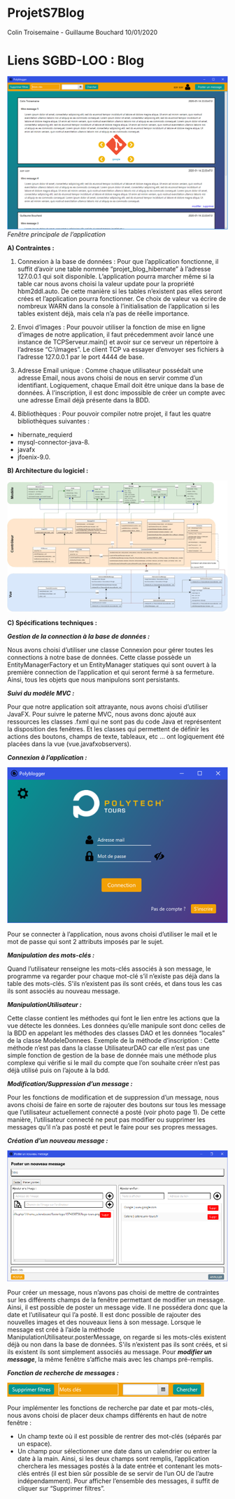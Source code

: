 # ProjetS7Blog

Colin Troisemaine - Guillaume Bouchard
10/01/2020

# Liens SGBD-LOO : Blog
![Screenshot](images_readme/affichage.png)
_Fenêtre principale de l’application_

**A) Contraintes :**
1) Connexion à la base de données :
Pour que l’application fonctionne, il suffit d’avoir une table nommée “projet_blog_hibernate” à l’adresse 127.0.0.1 qui soit disponible. L’application pourra marcher même si la table car nous avons choisi la valeur update pour la propriété hbm2ddl.auto. De cette manière si les tables n’existent pas elles seront crées et l’application pourra fonctionner.
Ce choix de valeur va écrire de nombreux WARN dans la console à l’initialisation de l’application si les tables existent déjà, mais cela n’a pas de réelle importance.

2) Envoi d’images :
Pour pouvoir utiliser la fonction de mise en ligne d’images de notre application, il faut précedemment avoir lancé une instance de TCPServeur.main() et avoir sur ce serveur un répertoire à l’adresse “C:\Images”. Le client TCP va essayer d’envoyer ses fichiers à l’adresse 127.0.0.1 par le port 4444 de base.

3) Adresse Email unique :
Comme chaque utilisateur possédait une adresse Email, nous avons choisi
de nous en servir comme d’un identifiant. Logiquement, chaque Email doit être unique dans
la base de données. À l’inscription, il est donc impossible de créer un compte avec une
adresse Email déjà présente dans la BDD.

4) Bibliothèques :
Pour pouvoir compiler notre projet, il faut les quatre bibliothèques suivantes :

- hibernate_requierd
- mysql-connector-java-8.
- javafx
- jfoenix-9.0.


**B) Architecture du logiciel :**

![Screenshot](images_readme/diagramme_de_classes.jpg)


**C) Spécifications techniques :**

***Gestion de la connection à la base de données :***

Nous avons choisi d’utiliser une classe Connexion pour gérer toutes les connections à notre base de données. Cette classe possède un EntityManagerFactory et un EntityManager statiques qui sont ouvert à la première connection de l’application et qui seront fermé à sa fermeture. Ainsi, tous les objets que nous manipulons sont persistants.


***Suivi du modèle MVC :***

Pour que notre application soit attrayante, nous avons choisi d’utiliser JavaFX. Pour suivre le paterne MVC, nous avons donc ajouté aux ressources les classes .fxml qui ne sont pas du code Java et représentent la disposition des fenêtres. Et les classes qui permettent de définir les actions des boutons, champs de texte, tableaux, etc ... ont logiquement été placées dans la vue (vue.javafxobservers).


***Connexion à l’application :***

![Screenshot](images_readme/connexion.png)

Pour se connecter à l’application, nous avons choisi d’utiliser le mail et le mot de passe qui sont 2 attributs imposés par le sujet.


***Manipulation des mots-clés :***

Quand l’utilisateur renseigne les mots-clés associés à son message, le programme va regarder pour chaque mot-clé s’il n’existe pas déjà dans la table des mots-clés. S'ils n’existent pas ils sont créés, et dans tous les cas ils sont associés au nouveau message.


***ManipulationUtilisateur :***

Cette classe contient les méthodes qui font le lien entre les actions que la vue détecte les données. Les données qu’elle manipule sont donc celles de la BDD en appelant les méthodes des classes DAO et les données “locales” de la classe ModeleDonnees. Exemple de la méthode d’inscription : Cette méthode n’est pas dans la classe UtilisateurDAO car elle n’est pas une simple fonction de gestion de la base de donnée mais une méthode plus complexe qui vérifie si le mail du compte que l’on souhaite créer n’est pas déjà utilisé puis on l’ajoute à la bdd.


***Modification/Suppression d’un message :***

Pour les fonctions de modification et de suppression d’un message, nous avons choisi de faire en sorte de rajouter des boutons sur tous les message que l’utilisateur actuellement connecté a posté (voir photo page 1). De cette manière, l’utilisateur connecté ne peut pas modifier ou supprimer les messages qu’il n’a pas posté et peut le faire pour ses propres messages.


***Création d’un nouveau message :***

![Screenshot](images_readme/fenetreCreerMessage.png)

Pour créer un message, nous n’avons pas choisi de mettre de contraintes sur les différents champs de la fenêtre permettant de modifier un message. Ainsi, il est possible de poster un message vide. Il ne possédera donc que la date et l’utilisateur qui l’a posté. Il est donc possible de rajouter des nouvelles images et des nouveaux liens à son message. Lorsque le message est créé à l’aide la méthode ManipulationUtilisateur.posterMessage, on regarde si les mots-clés existent déjà ou non dans la base de données. S'ils n’existent pas ils sont créés, et si ils existent ils sont simplement associés au message. Pour ***modifier un message***, la même fenêtre s’affiche mais avec les champs pré-remplis.


***Fonction de recherche de messages :***

![Screenshot](images_readme/recherche.png)

Pour implémenter les fonctions de recherche par date et par mots-clés, nous avons choisi de placer deux champs différents en haut de notre fenêtre :
- Un champ texte où il est possible de rentrer des mot-clés (séparés par un espace).
- Un champ pour sélectionner une date dans un calendrier ou entrer la date à la main.
Ainsi, si les deux champs sont remplis, l’application cherchera les messages postés à la date entrée et contenant les mots-clés entrés (il est bien sûr possible de se servir de l’un OU de l’autre indépendamment). Pour afficher l’ensemble des messages, il suffit de cliquer sur “Supprimer filtres”.
